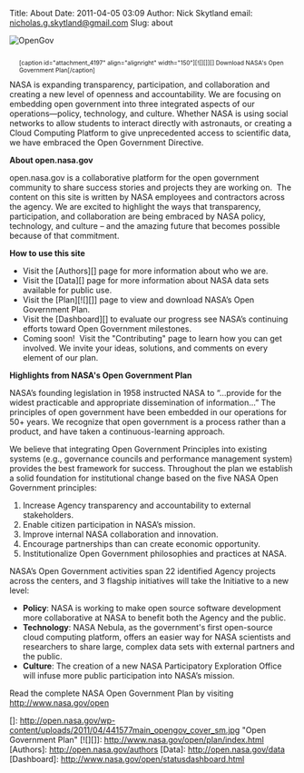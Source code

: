 Title: About
Date: 2011-04-05 03:09
Author: Nick Skytland
email: nicholas.g.skytland@gmail.com
Slug: about

![OpenGov][]

<div style="margin: 0 0 0 17px; float: right; font-size: 75%;">

[caption id="attachment\_4197" align="alignright" width="150"][![][]][]
Download NASA's Open Government Plan[/caption]

</div>

NASA is expanding transparency, participation, and collaboration and
creating a new level of openness and accountability. We are focusing on
embedding open government into three integrated aspects of our
operations—policy, technology, and culture. Whether NASA is using social
networks to allow students to interact directly with astronauts, or
creating a Cloud Computing Platform to give unprecedented access to
scientific data, we have embraced the Open Government Directive.

**About open.nasa.gov**

open.nasa.gov is a collaborative platform for the open government
community to share success stories and projects they are working on.
 The content on this site is written by NASA employees and contractors
across the agency. We are excited to highlight the ways that
transparency, participation, and collaboration are being embraced by
NASA policy, technology, and culture – and the amazing future that
becomes possible because of that commitment.

**How to use this site**

-   Visit the [Authors][] page for more information about who we are.
-   Visit the [Data][] page for more information about NASA data sets
    available for public use.
-   Visit the [Plan][![][]] page to view and download NASA’s Open
    Government Plan.
-   Visit the [Dashboard][] to evaluate our progress see NASA’s
    continuing efforts toward Open Government milestones.
-   Coming soon!  Visit the "Contributing" page to learn how you can get
    involved. We invite your ideas, solutions, and comments on every
    element of our plan.

**Highlights from NASA's Open Government Plan**

NASA’s founding legislation in 1958 instructed NASA to “…provide for the
widest practicable and appropriate dissemination of information…” The
principles of open government have been embedded in our operations for
50+ years. We recognize that open government is a process rather than a
product, and have taken a continuous-learning approach.

We believe that integrating Open Government Principles into existing
systems (e.g., governance councils and performance management system)
provides the best framework for success. Throughout the plan we
establish a solid foundation for institutional change based on the five
NASA Open Government principles:

1.  Increase Agency transparency and accountability to external
    stakeholders.
2.  Enable citizen participation in NASA’s mission.
3.  Improve internal NASA collaboration and innovation.
4.  Encourage partnerships than can create economic opportunity.
5.  Institutionalize Open Government philosophies and practices at NASA.

NASA’s Open Government activities span 22 identified Agency projects
across the centers, and 3 flagship initiatives will take the Initiative
to a new level:

-   **Policy**: NASA is working to make open source software development
    more collaborative at NASA to benefit both the Agency and the
    public.
-   **Technology**: NASA Nebula, as the government's first open-source
    cloud computing platform, offers an easier way for NASA scientists
    and researchers to share large, complex data sets with external
    partners and the public.
-   **Culture**: The creation of a new NASA Participatory Exploration
    Office will infuse more public participation into NASA’s mission.

<div>

Read the complete NASA Open Government Plan by visiting
<http://www.nasa.gov/open>

</div>

  [OpenGov]: http://open.nasa.gov/wp-content/uploads/2011/07/opengov.jpg
    "OpenGov"
  []: http://open.nasa.gov/wp-content/uploads/2011/04/441577main_opengov_cover_sm.jpg
    "Open Government Plan"
  [![][]]: http://www.nasa.gov/open/plan/index.html
  [Authors]: http://open.nasa.gov/authors
  [Data]: http://open.nasa.gov/data
  [Dashboard]: http://www.nasa.gov/open/statusdashboard.html
